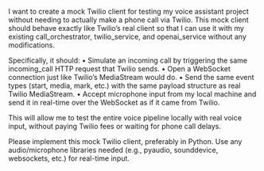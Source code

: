 I want to create a mock Twilio client for testing my voice assistant project without needing to actually make a phone call via Twilio.
This mock client should behave exactly like Twilio’s real client so that I can use it with my existing call_orchestrator, twilio_service, and openai_service without any modifications.

Specifically, it should:
	•	Simulate an incoming call by triggering the same incoming_call HTTP request that Twilio sends.
	•	Open a WebSocket connection just like Twilio’s MediaStream would do.
	•	Send the same event types (start, media, mark, etc.) with the same payload structure as real Twilio MediaStream.
	•	Accept microphone input from my local machine and send it in real-time over the WebSocket as if it came from Twilio.

This will allow me to test the entire voice pipeline locally with real voice input, without paying Twilio fees or waiting for phone call delays.

Please implement this mock Twilio client, preferably in Python. Use any audio/microphone libraries needed (e.g., pyaudio, sounddevice, websockets, etc.) for real-time input.